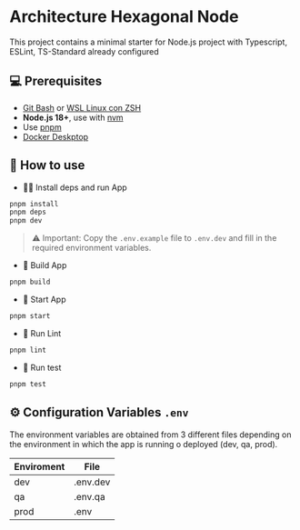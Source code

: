 # Architecture Hexagonal Node

This project contains a minimal starter for Node.js project with Typescript, ESLint, TS-Standard already configured

## 💻 Prerequisites

- [Git Bash](https://www.git-scm.com/downloads) or [WSL Linux con ZSH](https://dev.to/equiman/zsh-on-windows-with-wsl-1jck)
- **Node.js 18+**, use with [nvm](https://github.com/nvm-sh/nvm?tab=readme-ov-file#installing-and-updating)
- Use [pnpm](https://pnpm.io/installation)
- [Docker Deskptop](https://www.docker.com/products/docker-desktop)

## 📖 How to use

- 👨‍💻 Install deps and run App

```bash
pnpm install
pnpm deps
pnpm dev
```
> ⚠️ Important: Copy the `.env.example` file to `.env.dev` and fill in the required environment variables.

- 🚀 Build App

```bash
pnpm build
```

- 🚀 Start App

```bash
pnpm start
```

- 🔦 Run Lint

```bash
pnpm lint
```

- 👾 Run test

```bash
pnpm test
```

## ⚙ Configuration Variables `.env`

The environment variables are obtained from 3 different files depending on the environment in which the app is running o deployed (dev, qa, prod).

| Enviroment | File      |
| ---------- | --------- |
| dev        | .env.dev  |
| qa         | .env.qa   |
| prod       | .env |
